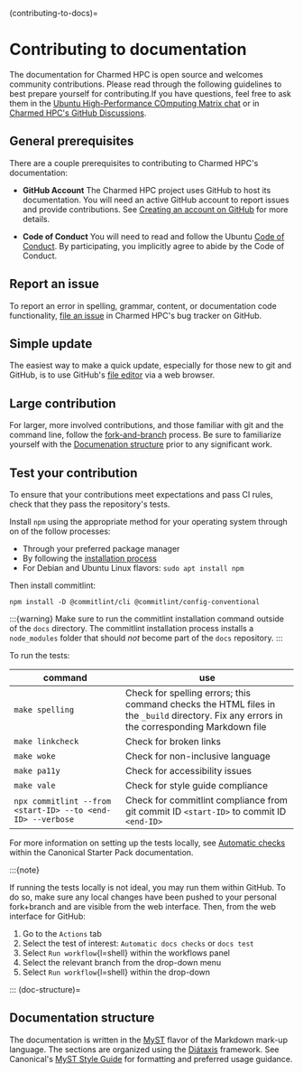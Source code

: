 (contributing-to-docs)=
# Contributing to documentation

The documentation for Charmed HPC is open source and welcomes community contributions. Please read through the following guidelines to best prepare yourself for contributing.If you have questions, feel free to ask them in the [Ubuntu High-Performance COmputing Matrix chat](https://matrix.to/#/#hpc:ubuntu.com) or in [Charmed HPC's GitHub Discussions](https://github.com/orgs/charmed-hpc/discussions). 


## General prerequisites

There are a couple prerequisites to contributing to Charmed HPC's documentation:

* **GitHub Account** The Charmed HPC project uses GitHub to host its documentation. You will need an active GitHub account to report issues and provide contributions. See [Creating an account on GitHub](https://docs.github.com/en/get-started/start-your-journey/creating-an-account-on-github) for more details.

* **Code of Conduct** You will need to read and follow the Ubuntu [Code of Conduct](https://ubuntu.com/community/ethos/code-of-conduct). By participating, you implicitly agree to abide by the Code of Conduct.

## Report an issue

To report an error in spelling, grammar, content, or documentation code functionality, [file an issue](https://github.com/charmed-hpc/docs/issues) in Charmed HPC's bug tracker on GitHub.

## Simple update

The easiest way to make a quick update, especially for those new to git and GitHub, is to use GitHub's [file editor](https://docs.github.com/en/repositories/working-with-files/managing-files/editing-files#editing-files-in-another-users-repository) via a web browser. 

## Large contribution

For larger, more involved contributions, and those familiar with git and the command line, follow the [fork-and-branch](https://blog.scottlowe.org/2015/01/27/using-fork-branch-git-workflow/) process. Be sure to familiarize yourself with the [Documenation structure](doc-structure) prior to any significant work. 

## Test your contribution

To ensure that your contributions meet expectations and pass CI rules, check that they pass the repository's tests.

Install `npm` using the appropriate method for your operating system through on of the follow processes:
 * Through your preferred package manager
 * By following the [installation process](https://docs.npmjs.com/downloading-and-installing-node-js-and-npm#using-a-node-version-manager-to-install-nodejs-and-npm)
 * For Debian and Ubuntu Linux flavors: `sudo apt install npm`

Then install commitlint:

```shell
npm install -D @commitlint/cli @commitlint/config-conventional
```

:::{warning}
Make sure to run the commitlint installation command outside of the `docs` directory. The commitlint installation process installs a `node_modules` folder that should *not* become part of the `docs` repository.
:::

To run the tests:

| command  | use |
|---------|-----|
| `make spelling` | Check for spelling errors; this command checks the HTML files in the `_build` directory. Fix any errors in the corresponding Markdown file |
| `make linkcheck` | Check for broken links |
| `make woke` | Check for non-inclusive language |
| `make pa11y` | Check for accessibility issues |
| `make vale` | Check for style guide compliance | 
| `npx commitlint --from <start-ID> --to <end-ID> --verbose` | Check for commitlint compliance from git commit ID `<start-ID>` to commit ID `<end-ID>`|

For more information on setting up the tests locally, see [Automatic checks](https://canonical-starter-pack.readthedocs-hosted.com/latest/reference/automatic_checks/) within the Canonical Starter Pack documentation.

:::{note}

If running the tests locally is not ideal, you may run them within GitHub. To do so, make sure any local changes have been pushed to your personal fork+branch and are visible from the web interface. Then, from the web interface for GitHub:
1. Go to the `Actions` tab 
2. Select the test of interest: `Automatic docs checks` or `docs test`
3. Select `Run workflow`{l=shell} within the workflows panel
4. Select the relevant branch from the drop-down menu
5. Select `Run workflow`{l=shell} within the drop-down

:::
(doc-structure)=
## Documentation structure

The documentation is written in the [MyST](https://mystmd.org/) flavor of the Markdown mark-up language. The sections are organized using the [Diátaxis](https://diataxis.fr/) framework. See Canonical's [MyST Style Guide](https://canonical-starter-pack.readthedocs-hosted.com/latest/reference/style-guide-myst/#myst-style-guide) for formatting and preferred usage guidance. 


